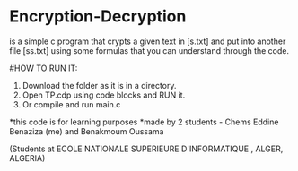 # Encryption-Decryption


is a simple c program that crypts a given text in [s.txt] and put into another
file [ss.txt] using some formulas that you can understand through the code.


#HOW TO RUN IT:
1. Download the folder as it is in a directory.
2. Open TP.cdp using code blocks and RUN it.
3. Or compile and run main.c



*this code is for learning purposes
*made by 2 students - Chems Eddine Benaziza (me) and Benakmoum Oussama

(Students at ECOLE NATIONALE SUPERIEURE D'INFORMATIQUE , ALGER, ALGERIA)

